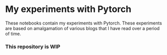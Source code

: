 # My experiments with Pytorch

These notebooks contain my experiments with Pytorch. These experiments are based on amalgamation of various blogs that I have read over a period of time.

### This repository is WIP
